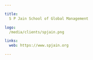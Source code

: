 ```yaml
---

title:
  S P Jain School of Global Management

logo:
  /media/clients/spjain.png

links:
  web: https://www.spjain.org

---
```

